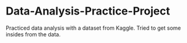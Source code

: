 # Data-Analysis-Practice-Project
Practiced data analysis with a dataset from Kaggle. Tried to get some insides from the data. 
